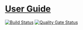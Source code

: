# [User Guide](https://henryssondaniel.github.io/teacup.github.io/)

[![Build Status](https://travis-ci.com/HenryssonDaniel/teacup.github.io.svg?branch=master)](https://travis-ci.com/HenryssonDaniel/teacup.github.io)
[![Quality Gate Status](https://sonarcloud.io/api/project_badges/measure?project=HenryssonDaniel_teacup.github.io&metric=alert_status)](https://sonarcloud.io/dashboard?id=HenryssonDaniel_teacup.github.io)